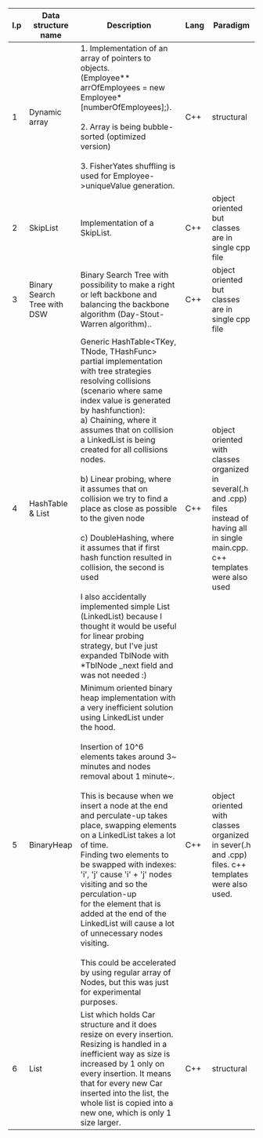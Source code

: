| l.p | Data structure name         | Description                                                                                                                                                                                                                                                                                                                                                                                                                                                                                                                                                                                                                                                                                                                                      | Lang | Paradigm                                                                                                                                       |
|-----|-----------------------------|--------------------------------------------------------------------------------------------------------------------------------------------------------------------------------------------------------------------------------------------------------------------------------------------------------------------------------------------------------------------------------------------------------------------------------------------------------------------------------------------------------------------------------------------------------------------------------------------------------------------------------------------------------------------------------------------------------------------------------------------------|------|------------------------------------------------------------------------------------------------------------------------------------------------|
| 1   | Dynamic array               | 1. Implementation of an array of pointers to objects.<br>(Employee** arrOfEmployees = new Employee* [numberOfEmployees];).<br><br>2. Array is being bubble-sorted (optimized version)<br><br>3. FisherYates shuffling is used for Employee->uniqueValue generation.                                                                                                                                                                                                                                                                                                                                                                                                                                                                              | C++  | structural                                                                                                                                     |
| 2   | SkipList                    | Implementation of a SkipList.                                                                                                                                                                                                                                                                                                                                                                                                                                                                                                                                                                                                                                                                                                                    | C++  | object oriented but classes are in single cpp file                                                                                             |
| 3   | Binary Search Tree with DSW | Binary Search Tree with possibility to make a right or left backbone and balancing the backbone algorithm (Day-Stout-Warren algorithm)..                                                                                                                                                                                                                                                                                                                                                                                                                                                                                                                                                                                                         | C++  | object oriented but classes are in single cpp file                                                                                             |
| 4   | HashTable & List            | Generic HashTable<TKey, TNode, THashFunc> partial implementation with tree strategies resolving collisions (scenario where same index value is generated by hashfunction):<br>a) Chaining, where it assumes that on collision  a LinkedList is being created for all collisions nodes.<br><br>b) Linear probing, where it assumes that on collision we try to find a place as close as possible to the given node<br><br>c) DoubleHashing, where it assumes that if first hash function resulted in collision, the second is used<br><br>I also accidentally implemented simple  List (LinkedList) because I thought it would be useful for linear probing strategy, but I've just expanded TblNode with *TblNode _next field and was not needed :) | C++  | object oriented with classes organized in several(.h and .cpp) files instead of<br>having all in single main.cpp. c++ templates were also used |
| 5   | BinaryHeap                  | Minimum oriented binary heap implementation with a very inefficient solution using LinkedList under the hood.<br><br>Insertion of 10^6 elements takes around 3~ minutes and nodes removal about 1 minute~. <br><br>This is because when we insert a node at the end and perculate-up takes place, swapping elements on a LinkedList takes a lot of time.<br>Finding two elements to be swapped with indexes: 'i', 'j' cause 'i' + 'j' nodes visiting and so the perculation-up <br>for the element that is added at the end of the LinkedList will cause a lot of unnecessary nodes visiting. <br><br>This could be accelerated by using regular array of Nodes, but this was just for experimental purposes.                                    | C++  | object oriented with classes organized in sever(.h and .cpp) files. c++ templates were also used.                                              |
| 6   | List                  | List which holds Car structure and it does resize on every insertion. Resizing is handled in a inefficient way as size is increased by 1 only on every insertion. It means that for every new Car inserted into the list, the whole list is copied into a new one, which is only 1 size larger.                                     | C++  | structural                                             |
